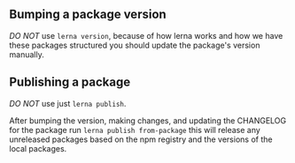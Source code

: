 ## Bumping a package version

*DO NOT* use `lerna version`, because of how lerna works and how we have these packages structured you should update the package's version manually.

## Publishing a package

*DO NOT* use just `lerna publish`.

After bumping the version, making changes, and updating the CHANGELOG for the package run `lerna publish from-package` this will release any unreleased packages based on the npm registry and the versions of the local packages.

